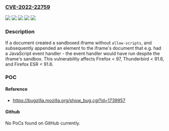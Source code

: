 ### [CVE-2022-22759](https://cve.mitre.org/cgi-bin/cvename.cgi?name=CVE-2022-22759)
![](https://img.shields.io/static/v1?label=Product&message=Firefox%20ESR&color=blue)
![](https://img.shields.io/static/v1?label=Product&message=Firefox&color=blue)
![](https://img.shields.io/static/v1?label=Product&message=Thunderbird&color=blue)
![](https://img.shields.io/static/v1?label=Version&message=n%2Fa&color=blue)
![](https://img.shields.io/static/v1?label=Vulnerability&message=Sandboxed%20iframes%20could%20have%20executed%20script%20if%20the%20parent%20appended%20elements&color=brighgreen)

### Description

If a document created a sandboxed iframe without <code>allow-scripts</code>, and subsequently appended an element to the iframe's document that e.g. had a JavaScript event handler - the event handler would have run despite the iframe's sandbox. This vulnerability affects Firefox < 97, Thunderbird < 91.6, and Firefox ESR < 91.6.

### POC

#### Reference
- https://bugzilla.mozilla.org/show_bug.cgi?id=1739957

#### Github
No PoCs found on GitHub currently.

